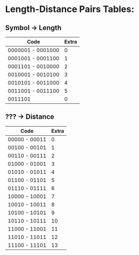 # Length-Distance Pairs Tables:
## Symbol -> Length
| Code              | Extra |
|-------------------|-------|
| 0000001 - 0001000 | 0     |
| 0001001 - 0001100 | 1     |
| 0001101 - 0010000 | 2     |
| 0010001 - 0010100 | 3     |
| 0010101 - 0011000 | 4     |
| 0011001 - 0011100 | 5     |
| 0011101           | 0     |

## ??? -> Distance
| Code          | Extra |
|---------------|-------|
| 00000 - 00011 | 0     |
| 00100 - 00101 | 1     |
| 00110 - 00111 | 2     |
| 01000 - 01001 | 3     |
| 01010 - 01011 | 4     |
| 01100 - 01101 | 5     |
| 01110 - 01111 | 6     |
| 10000 - 10001 | 7     |
| 10010 - 10011 | 8     |
| 10100 - 10101 | 9     |
| 10110 - 10111 | 10    |
| 11000 - 11001 | 11    |
| 11010 - 11011 | 12    |
| 11100 - 11101 | 13    |
